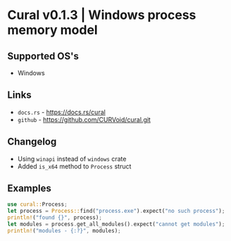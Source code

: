 # Cural v0.1.3 | Windows process memory model

## Supported OS's
- Windows

## Links
- `docs.rs` - https://docs.rs/cural
- `github` - https://github.com/CURVoid/cural.git

## Changelog
- Using `winapi` instead of `windows` crate
- Added `is_x64` method to `Process` struct

## Examples
```rust
use cural::Process;
let process = Process::find("process.exe").expect("no such process");
println!("found {}", process);
let modules = process.get_all_modules().expect("cannot get modules");
println!("modules - {:?}", modules);
```